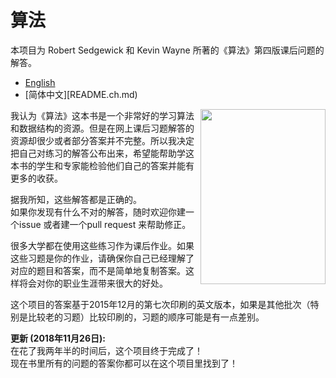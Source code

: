 # 算法
本项目为 Robert Sedgewick 和 Kevin Wayne 所著的《算法》第四版课后问题的解答。

- [English](README.md)
- [简体中文][README.ch.md)

<a href="url"><img src="resources/book_cover.png" align="right" height="280" width="200" ></a>

我认为《算法》这本书是一个非常好的学习算法和数据结构的资源。但是在网上课后习题解答的资源却很少或者部分答案并不完整。所以我决定把自己对练习的解答公布出来，希望能帮助学这本书的学生和专家能检验他们自己的答案并能有更多的收获。

据我所知，这些解答都是正确的。<br/>
如果你发现有什么不对的解答，随时欢迎你建一个issue 或者建一个pull request 来帮助修正。

很多大学都在使用这些练习作为课后作业。如果这些习题是你的作业，请确保你自己已经理解了对应的题目和答案，而不是简单地复制答案。这样将会对你的职业生涯带来很大的好处。

这个项目的答案基于2015年12月的第七次印刷的英文版本，如果是其他批次（特别是比较老的习题）比较印刷的，习题的顺序可能是有一点差别。

<b>更新 (2018年11月26日):</b></br>
在花了我两年半的时间后，这个项目终于完成了！<br/>
现在书里所有的问题的答案你都可以在这个项目里找到了！
